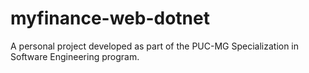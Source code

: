 # myfinance-web-dotnet
A personal project developed as part of the PUC-MG Specialization in Software Engineering program.
